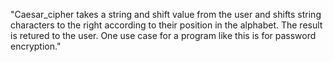 "Caesar_cipher takes a string and shift value from the user and shifts string characters to the right according to their position in the alphabet. The result is retured to the user. One use case for a program like this is for password encryption."